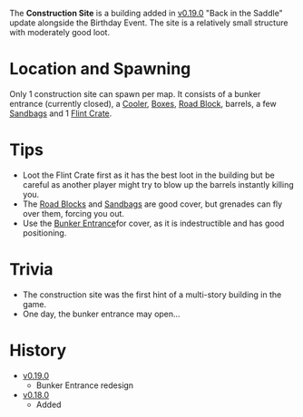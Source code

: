 <Stub/>

The **Construction Site** is a building added in [v0.19.0](https://github.com/HasangerGames/suroi/releases/tag/v0.19.0) "Back in the Saddle" update alongside the Birthday Event. The site is a relatively small structure with moderately good loot.

# Location and Spawning

Only 1 construction site can spawn per map. It consists of a bunker entrance (currently closed), a [Cooler](/obstacles/cooler), [Boxes](/obstacles/box), [Road Block](/obstacles/roadblock), barrels, a few [Sandbags](/obstacles/sandbags) and 1 [Flint Crate](/obstacles/crates).

# Tips

- Loot the Flint Crate first as it has the best loot in the building but be careful as another player might try to blow up the barrels instantly killing you. 
- The [Road Blocks](/obstacles/roadblock) and [Sandbags](/obstacles/sandbags) are good cover, but grenades can fly over them, forcing you out. 
- Use the [Bunker Entrance](/obstacles/bunker_entrance)for cover, as it is indestructible and has good positioning.
# Trivia
- The construction site was the first hint of a multi-story building in the game.
- One day, the bunker entrance may open...
# History

- [v0.19.0](https://github.com/HasangerGames/suroi/releases/tag/v0.19.0)
  - Bunker Entrance redesign
- [v0.18.0](https://github.com/HasangerGames/suroi/releases/tag/v0.18.0)
  - Added 
